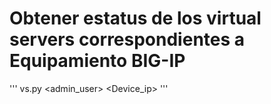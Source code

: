 # Obtener estatus de los virtual servers correspondientes a Equipamiento BIG-IP


'''
vs.py <admin_user> <Device_ip> 
'''
